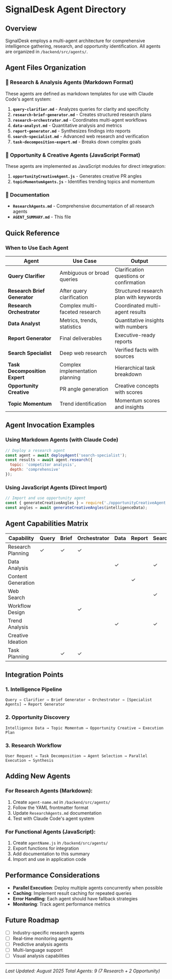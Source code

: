 # SignalDesk Agent Directory

## Overview
SignalDesk employs a multi-agent architecture for comprehensive intelligence gathering, research, and opportunity identification. All agents are organized in `/backend/src/agents/`.

## Agent Files Organization

### 📁 Research & Analysis Agents (Markdown Format)
These agents are defined as markdown templates for use with Claude Code's agent system:

1. **`query-clarifier.md`** - Analyzes queries for clarity and specificity
2. **`research-brief-generator.md`** - Creates structured research plans
3. **`research-orchestrator.md`** - Coordinates multi-agent workflows
4. **`data-analyst.md`** - Quantitative analysis and metrics
5. **`report-generator.md`** - Synthesizes findings into reports
6. **`search-specialist.md`** - Advanced web research and verification
7. **`task-decomposition-expert.md`** - Breaks down complex goals

### 📁 Opportunity & Creative Agents (JavaScript Format)
These agents are implemented as JavaScript modules for direct integration:

1. **`opportunityCreativeAgent.js`** - Generates creative PR angles
2. **`topicMomentumAgents.js`** - Identifies trending topics and momentum

### 📁 Documentation
- **`ResearchAgents.md`** - Comprehensive documentation of all research agents
- **`AGENT_SUMMARY.md`** - This file

## Quick Reference

### When to Use Each Agent

| Agent | Use Case | Output |
|-------|----------|--------|
| **Query Clarifier** | Ambiguous or broad queries | Clarification questions or confirmation |
| **Research Brief Generator** | After query clarification | Structured research plan with keywords |
| **Research Orchestrator** | Complex multi-faceted research | Coordinated multi-agent results |
| **Data Analyst** | Metrics, trends, statistics | Quantitative insights with numbers |
| **Report Generator** | Final deliverables | Executive-ready reports |
| **Search Specialist** | Deep web research | Verified facts with sources |
| **Task Decomposition Expert** | Complex implementation planning | Hierarchical task breakdown |
| **Opportunity Creative** | PR angle generation | Creative concepts with scores |
| **Topic Momentum** | Trend identification | Momentum scores and insights |

## Agent Invocation Examples

### Using Markdown Agents (with Claude Code)
```javascript
// Deploy a research agent
const agent = await deployAgent('search-specialist');
const results = await agent.research({
  topic: 'competitor analysis',
  depth: 'comprehensive'
});
```

### Using JavaScript Agents (Direct Import)
```javascript
// Import and use opportunity agent
const { generateCreativeAngles } = require('./opportunityCreativeAgent');
const angles = await generateCreativeAngles(intelligenceData);
```

## Agent Capabilities Matrix

| Capability | Query | Brief | Orchestrator | Data | Report | Search | Decompose | Opportunity | Momentum |
|------------|-------|-------|--------------|------|---------|---------|-----------|-------------|----------|
| Research Planning | ✓ | ✓ | ✓ | | | | ✓ | | |
| Data Analysis | | | | ✓ | | ✓ | | | ✓ |
| Content Generation | | | | | ✓ | | | ✓ | |
| Web Search | | | | | | ✓ | | | |
| Workflow Design | | | ✓ | | | | ✓ | | |
| Trend Analysis | | | | ✓ | | ✓ | | | ✓ |
| Creative Ideation | | | | | | | | ✓ | |
| Task Planning | | ✓ | ✓ | | | | ✓ | | |

## Integration Points

### 1. Intelligence Pipeline
```
Query → Clarifier → Brief Generator → Orchestrator → [Specialist Agents] → Report Generator
```

### 2. Opportunity Discovery
```
Intelligence Data → Topic Momentum → Opportunity Creative → Execution Plan
```

### 3. Research Workflow
```
User Request → Task Decomposition → Agent Selection → Parallel Execution → Synthesis
```

## Adding New Agents

### For Research Agents (Markdown):
1. Create `agent-name.md` in `/backend/src/agents/`
2. Follow the YAML frontmatter format
3. Update `ResearchAgents.md` documentation
4. Test with Claude Code's agent system

### For Functional Agents (JavaScript):
1. Create `agentName.js` in `/backend/src/agents/`
2. Export functions for integration
3. Add documentation to this summary
4. Import and use in application code

## Performance Considerations

- **Parallel Execution**: Deploy multiple agents concurrently when possible
- **Caching**: Implement result caching for repeated queries
- **Error Handling**: Each agent should have fallback strategies
- **Monitoring**: Track agent performance metrics

## Future Roadmap

- [ ] Industry-specific research agents
- [ ] Real-time monitoring agents
- [ ] Predictive analysis agents
- [ ] Multi-language support
- [ ] Visual analysis capabilities

---

*Last Updated: August 2025*
*Total Agents: 9 (7 Research + 2 Opportunity)*